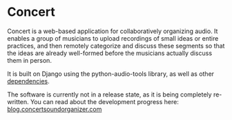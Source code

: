 # Concert

Concert is a web-based application for collaboratively organizing audio.  It enables a group of musicians to upload recordings of small ideas or entire practices, and then remotely categorize and discuss these segments so that the ideas are already well-formed before the musicians actually discuss them in person.

It is built on Django using the python-audio-tools library, as well as other [dependencies][dep].

The software is currently not in a release state, as it is being completely re-written.  You can read about the development progress here: [blog.concertsoundorganizer.com][blog]



[dep]: http://github.com/joshelser/Concert/wiki/Dependencies "Concert dependencies"
[blog]: http://blog.concertsoundorganizer.com "Concert development blog"